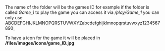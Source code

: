 The name of the folder will be the games ID for example if the folder is called *Game_1* to play the game you can access it via */play/Game_1* you can only use ABCDEFGHIJKLMNOPQRSTUVWXYZabcdefghijklmnopqrstuvwxyz1234567890_

To have a icon for the game it will be placed in **/files/images/icons/game_ID.jpg**